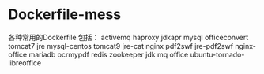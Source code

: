 # Dockerfile-mess
各种常用的Dockerfile
包括：
activemq
haproxy
jdkapr
mysql
officeconvert
tomcat7
jre
mysql-centos
tomcat9
jre-cat
nginx
pdf2swf
jre-pdf2swf
nginx-office
mariadb
ocrmypdf
redis
zookeeper
jdk
mq
office 
ubuntu-tornado-libreoffice
